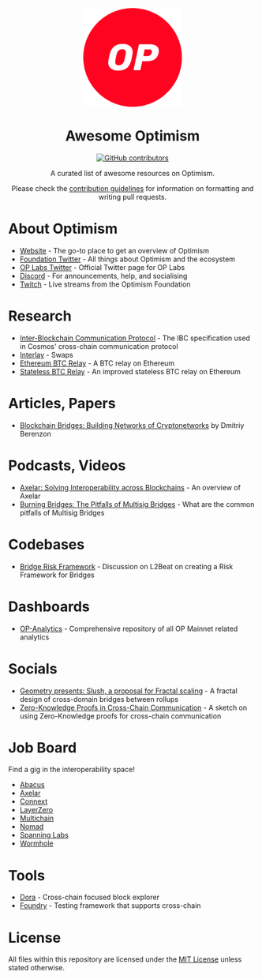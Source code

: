 <div align="center">
  <img alt="awesome optimism logo" src="./assets/OP.png" width="200">
  <h1 align="center">Awesome Optimism</h1>
  <p align="center">
    <a href="https://github.com/abhinav-woodstock/awesome-optimism/graphs/contributors">
      <img alt="GitHub contributors" src="https://img.shields.io/github/contributors/abhinav-woodstock/awesome-optimism">
    </a>
  </p>

  <p align="center">A curated list of awesome resources on Optimism.</p>
  <p align="center">Please check the <a href="CONTRIBUTING.md">contribution guidelines</a> for information on formatting and writing pull requests.</p>
</div>

# About Optimism

- [Website](https://www.optimism.io/) - The go-to place to get an overview of Optimism
- [Foundation Twitter](https://twitter.com/optimismFND) - All things about Optimism and the ecosystem
- [OP Labs Twitter](https://twitter.com/OPLabsPBC) - Official Twitter page for OP Labs 
- [Discord](https://discord.com/invite/optimism) - For announcements, help, and socialising
- [Twitch](https://www.twitch.tv/optimismfnd) - Live streams from the Optimism Foundation

# Research

- [Inter-Blockchain Communication Protocol](https://tutorials.cosmos.network/academy/4-ibc/what-is-ibc.html) - The IBC specification used in Cosmos' cross-chain communication protocol
- [Interlay](https://docs.interlay.io/#/) - Swaps
- [Ethereum BTC Relay](https://github.com/ethereum/btcrelay) - A BTC relay on Ethereum
- [Stateless BTC Relay](https://github.com/summa-tx/relays) - An improved stateless BTC relay on Ethereum

# Articles, Papers

- [Blockchain Bridges: Building Networks of Cryptonetworks](https://medium.com/1kxnetwork/blockchain-bridges-5db6afac44f8) by Dmitriy Berenzon

# Podcasts, Videos

- [Axelar: Solving Interoperability across Blockchains](https://www.youtube.com/watch?v=m2RF_yWE6xo) - An overview of Axelar
- [Burning Bridges: The Pitfalls of Multisig Bridges](https://www.youtube.com/watch?v=0L9G1zKjpqA) - What are the common pitfalls of Multisig Bridges

# Codebases

- [Bridge Risk Framework](https://gov.l2beat.com/t/l2bridge-risk-framework/31) - Discussion on L2Beat on creating a Risk Framework for Bridges

# Dashboards

- [OP-Analytics](https://github.com/ethereum-optimism/op-analytics) - Comprehensive repository of all OP Mainnet related analytics 

# Socials

- [Geometry presents: Slush, a proposal for Fractal scaling](https://hackmd.io/@kalmanlajko/rkgg9GLG5) - A fractal design of cross-domain bridges between rollups
- [Zero-Knowledge Proofs in Cross-Chain Communication](https://www.youtube.com/watch?v=6HftDh9mk-8) - A sketch on using Zero-Knowledge proofs for cross-chain communication

# Job Board

Find a gig in the interoperability space!

- [Abacus](https://jobs.lever.co/Abacus/)
- [Axelar](https://axelar.network/careers)
- [Connext](https://jobs.connext.network/Connext-Job-Board-d89dc91421794b47ab4a2356495a2a9c)
- [LayerZero](https://boards.greenhouse.io/layerzerolabs)
- [Multichain](https://docs.multichain.org/getting-started/careers)
- [Nomad](https://boards.greenhouse.io/nomad)
- [Spanning Labs](https://www.spanninglabs.com/#careers)
- [Wormhole](https://boards.greenhouse.io/wormhole)

# Tools

- [Dora](https://www.ondora.xyz/) - Cross-chain focused block explorer
- [Foundry](https://getfoundry.sh) - Testing framework that supports cross-chain

# License

All files within this repository are licensed under the [MIT License](https://github.com/abhinav-woodstock/awesome-optimism/blob/main/LICENSE) unless stated otherwise.
